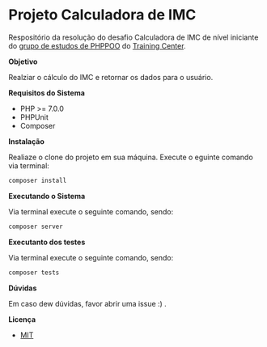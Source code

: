 # Projeto Calculadora de IMC

Respositório da resolução do desafio Calculadora de IMC de nível iniciante do [grupo de estudos de PHPPOO](https://github.com/training-center/php-study-group) do [Training Center](https://github.com/training-center).

__Objetivo__

Realziar o cálculo do IMC e retornar os dados para o usuário.

__Requisitos do Sistema__

- PHP >= 7.0.0
- PHPUnit
- Composer

__Instalação__

Realiaze o clone do projeto em sua máquina.
Execute o eguinte comando via terminal:

```php
composer install
```

__Executando o Sistema__

Via terminal execute o seguinte comando, sendo:

```php
composer server
```

__Executanto dos testes__

Via terminal execute o seguinte comando, sendo:

```php
composer tests
```

__Dúvidas__

Em caso dew dúvidas, favor abrir uma issue :) .

__Licença__

- [MIT](https://github.com/Diego-Brocanelli/projeto-calculadora-de-imc/blob/master/LICENSE)
